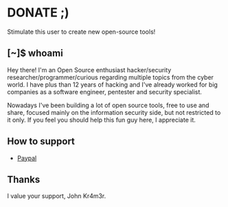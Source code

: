 # DONATE ;)
Stimulate this user to create new open-source tools!

## [~]$ whoami
Hey there! I'm an Open Source enthusiast hacker/security researcher/programmer/curious regarding multiple topics from the cyber world.
I have plus than 12 years of hacking and I've already worked for big companies as a software engineer, pentester and security specialist.

Nowadays I've been building a lot of open source tools, free to use and share, focused mainly on the information security side, but not restricted to it only.
If you feel you should help this fun guy here, I appreciate it. 

## How to support

* [Paypal](https://www.paypal.com/donate/?business=S5S4W7CWQN7P4&no_recurring=0&item_name=Thanks%21+%0A-+%40Att4ck3rS3cur1ty%2C+%40_Kr4m3r%2C+J0hn+Kr4m3r&currency_code=USD)

## Thanks

I value your support, 
John Kr4m3r.


